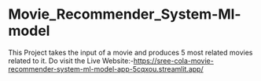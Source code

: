 # Movie_Recommender_System-Ml-model
This Project takes the input of a movie and produces 5 most related movies related to it.
Do visit the Live Website:-https://sree-cola-movie-recommender-system-ml-model-app-5cqxou.streamlit.app/

